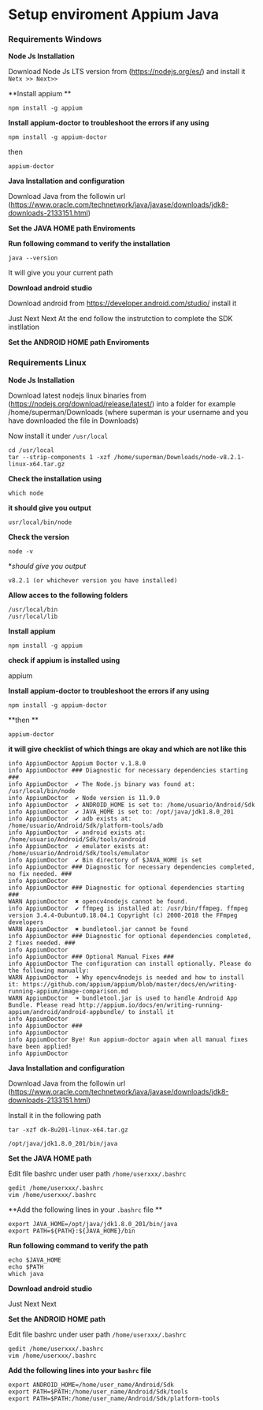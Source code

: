 # Setup enviroment Appium Java

### Requirements Windows


**Node Js Installation**

Download Node Js LTS version from (https://nodejs.org/es/) and install it `Netx >> Next>>`


**Install appium **

```
npm install -g appium
```

**Install appium-doctor to troubleshoot the errors if any using**

```
npm install -g appium-doctor
```

then 

```
appium-doctor
```


**Java Installation and configuration**

Download Java from the followin url (https://www.oracle.com/technetwork/java/javase/downloads/jdk8-downloads-2133151.html)



**Set the JAVA HOME path Enviroments**



**Run following command to verify the installation**

```
java --version 
```

It will give you your current path 


**Download android studio**

Download android from https://developer.android.com/studio/ install it 

Just Next Next 
At the end follow the instrutction to complete the SDK instllation


**Set the ANDROID HOME path Enviroments**





### Requirements Linux 

**Node Js Installation**

Download latest nodejs linux binaries from (https://nodejs.org/download/release/latest/) into a folder for example /home/superman/Downloads (where superman is your username and you have downloaded the file in Downloads)

Now install it under `/usr/local`

```
cd /usr/local
tar --strip-components 1 -xzf /home/superman/Downloads/node-v8.2.1-linux-x64.tar.gz
```

**Check the installation using**

```
which node
```
**it should give you output**

```
usr/local/bin/node
```

**Check the version**

```
node -v 
```

**should give you output*


```
v8.2.1 (or whichever version you have installed)
```

**Allow acces to the following folders**

```
/usr/local/bin
/usr/local/lib
```

**Install appium**

```
npm install -g appium
```

**check if appium is installed using**


appium

**Install appium-doctor to troubleshoot the errors if any using**

```
npm install -g appium-doctor
```

**then **

```
appium-doctor
```

**it will give checklist of which things are okay and which are not like this**

```
info AppiumDoctor Appium Doctor v.1.8.0
info AppiumDoctor ### Diagnostic for necessary dependencies starting ###
info AppiumDoctor  ✔ The Node.js binary was found at: /usr/local/bin/node
info AppiumDoctor  ✔ Node version is 11.9.0
info AppiumDoctor  ✔ ANDROID_HOME is set to: /home/usuario/Android/Sdk
info AppiumDoctor  ✔ JAVA_HOME is set to: /opt/java/jdk1.8.0_201
info AppiumDoctor  ✔ adb exists at: /home/usuario/Android/Sdk/platform-tools/adb
info AppiumDoctor  ✔ android exists at: /home/usuario/Android/Sdk/tools/android
info AppiumDoctor  ✔ emulator exists at: /home/usuario/Android/Sdk/tools/emulator
info AppiumDoctor  ✔ Bin directory of $JAVA_HOME is set
info AppiumDoctor ### Diagnostic for necessary dependencies completed, no fix needed. ###
info AppiumDoctor 
info AppiumDoctor ### Diagnostic for optional dependencies starting ###
WARN AppiumDoctor  ✖ opencv4nodejs cannot be found.
info AppiumDoctor  ✔ ffmpeg is installed at: /usr/bin/ffmpeg. ffmpeg version 3.4.4-0ubuntu0.18.04.1 Copyright (c) 2000-2018 the FFmpeg developers
WARN AppiumDoctor  ✖ bundletool.jar cannot be found
info AppiumDoctor ### Diagnostic for optional dependencies completed, 2 fixes needed. ###
info AppiumDoctor 
info AppiumDoctor ### Optional Manual Fixes ###
info AppiumDoctor The configuration can install optionally. Please do the following manually:
WARN AppiumDoctor  ➜ Why opencv4nodejs is needed and how to install it: https://github.com/appium/appium/blob/master/docs/en/writing-running-appium/image-comparison.md
WARN AppiumDoctor  ➜ bundletool.jar is used to handle Android App Bundle. Please read http://appium.io/docs/en/writing-running-appium/android/android-appbundle/ to install it
info AppiumDoctor 
info AppiumDoctor ###
info AppiumDoctor 
info AppiumDoctor Bye! Run appium-doctor again when all manual fixes have been applied!
info AppiumDoctor 
```

**Java Installation and configuration**

Download Java from the followin url (https://www.oracle.com/technetwork/java/javase/downloads/jdk8-downloads-2133151.html)

Install it in the following path 

```
tar -xzf dk-8u201-linux-x64.tar.gz

/opt/java/jdk1.8.0_201/bin/java
```

**Set the JAVA HOME path**

Edit file  bashrc under user path `/home/userxxx/.bashrc`

```
gedit /home/userxxx/.bashrc
vim /home/userxxx/.bashrc
```

**Add the following lines in your `.bashrc` file **

```
export JAVA_HOME=/opt/java/jdk1.8.0_201/bin/java          
export PATH=${PATH}:${JAVA_HOME}/bin
```

**Run following command to verify the path**

```
echo $JAVA_HOME
echo $PATH
which java
```

**Download android studio**

Just Next Next 

**Set the ANDROID HOME path**

Edit file  bashrc under user path `/home/userxxx/.bashrc`

```
gedit /home/userxxx/.bashrc
vim /home/userxxx/.bashrc
```

**Add the following lines into your `bashrc` file**

```
export ANDROID_HOME=/home/user_name/Android/Sdk
export PATH=$PATH:/home/user_name/Android/Sdk/tools
export PATH=$PATH:/home/user_name/Android/Sdk/platform-tools
```
